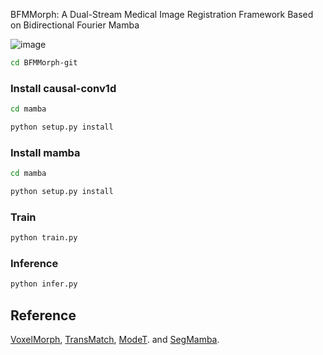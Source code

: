 BFMMorph: A Dual-Stream Medical Image Registration Framework Based on Bidirectional Fourier Mamba

![image](https://github.com/user-attachments/assets/6c7c7bae-0cd2-40e4-af38-a0a92432f3ba)


```bash
cd BFMMorph-git
```

### Install causal-conv1d

```bash
cd mamba

python setup.py install
```

### Install mamba

```bash
cd mamba

python setup.py install
```

### Train

```bash
python train.py
```

 
### Inference 
```bash
python infer.py
```
## Reference
<a href="https://github.com/voxelmorph/voxelmorph">VoxelMorph</a>,
<a href="https://github.com/tzayuan/TransMatch_TMI">TransMatch</a>,
<a href="https://github.com/ZAX130/SmileCode">ModeT</a>.
and
<a href="https://github.com/ge-xing/SegMamba">SegMamba</a>.



